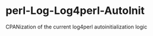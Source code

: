 perl-Log-Log4perl-AutoInit
==========================

CPANization of the current log4perl autoinitialization logic
